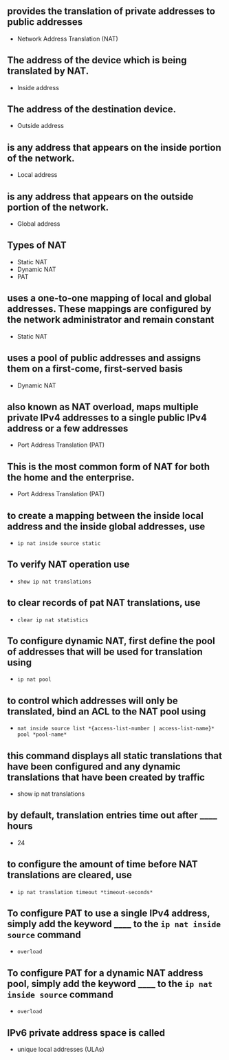 <!-- Module 6: NAT for IPv4 -->

## provides the translation of private addresses to public addresses

- Network Address Translation (NAT)

## The address of the device which is being translated by NAT.

- Inside address

## The address of the destination device.

- Outside address

## is any address that appears on the inside portion of the network.

- Local address

## is any address that appears on the outside portion of the network.

- Global address

## Types of NAT

- Static NAT
- Dynamic NAT
- PAT

## uses a one-to-one mapping of local and global addresses. These mappings are configured by the network administrator and remain constant

- Static NAT

## uses a pool of public addresses and assigns them on a first-come, first-served basis

- Dynamic NAT

## also known as NAT overload, maps multiple private IPv4 addresses to a single public IPv4 address or a few addresses

- Port Address Translation (PAT)

## This is the most common form of NAT for both the home and the enterprise.

- Port Address Translation (PAT)

## to create a mapping between the inside local address and the inside global addresses, use

- `ip nat inside source static`

## To verify NAT operation use

- `show ip nat translations`

## to clear records of pat NAT translations, use

- `clear ip nat statistics`

## To configure dynamic NAT, first define the pool of addresses that will be used for translation using

- `ip nat pool`

## to control which addresses will only be translated, bind an ACL to the NAT pool using

- `nat inside source list *{access-list-number | access-list-name}* pool *pool-name*`

## this command displays all static translations that have been configured and any dynamic translations that have been created by traffic

- show ip nat translations

## by default, translation entries time out after ____ hours

- 24

## to configure the amount of time before NAT translations are cleared, use

- `ip nat translation timeout *timeout-seconds*`

## To configure PAT to use a single IPv4 address, simply add the keyword ____ to the `ip nat inside source` command

- `overload`

## To configure PAT for a dynamic NAT address pool, simply add the keyword ____ to the `ip nat inside source` command

- `overload`

## IPv6 private address space is called

- unique local addresses (ULAs)
